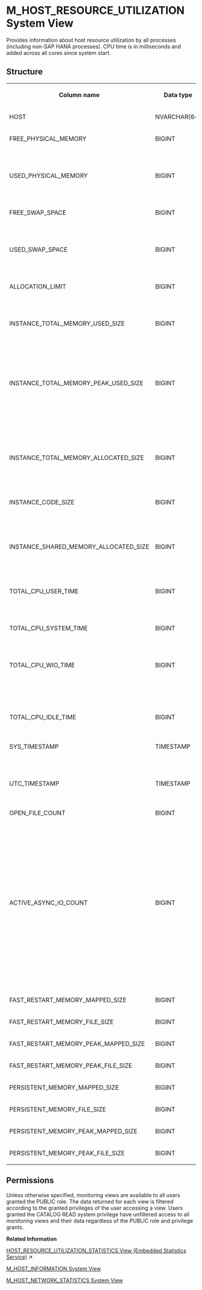 <!-- loio20b12419751910148afa9303eec370a0 -->

# M\_HOST\_RESOURCE\_UTILIZATION System View

Provides information about host resource utilization by all processes \(including non-SAP HANA processes\). CPU time is in milliseconds and added across all cores since system start.



<a name="loio20b12419751910148afa9303eec370a0___m__h_o_s_t__r_e_s_o_u_r_c_e__u_t_i_l_i_z_a_t_i_o_n_1struct_M_HOST_RESOURCE_UTILIZATION"/>

## Structure


<table>
<tr>
<th valign="top">

Column name

</th>
<th valign="top">

Data type

</th>
<th valign="top">

Description

</th>
</tr>
<tr>
<td valign="top">

HOST

</td>
<td valign="top">

NVARCHAR\(64\)

</td>
<td valign="top">

Displays the host name.

</td>
</tr>
<tr>
<td valign="top">

FREE\_PHYSICAL\_MEMORY

</td>
<td valign="top">

BIGINT

</td>
<td valign="top">

Displays the free physical memory on the host in bytes.

</td>
</tr>
<tr>
<td valign="top">

USED\_PHYSICAL\_MEMORY

</td>
<td valign="top">

BIGINT

</td>
<td valign="top">

Displays the used physical memory on the host in bytes.

</td>
</tr>
<tr>
<td valign="top">

FREE\_SWAP\_SPACE

</td>
<td valign="top">

BIGINT

</td>
<td valign="top">

Displays the free swap memory on the host in bytes.

</td>
</tr>
<tr>
<td valign="top">

USED\_SWAP\_SPACE

</td>
<td valign="top">

BIGINT

</td>
<td valign="top">

Displays the used swap memory on the host in bytes.

</td>
</tr>
<tr>
<td valign="top">

ALLOCATION\_LIMIT

</td>
<td valign="top">

BIGINT

</td>
<td valign="top">

Displays the allocation limit for all processes in bytes.

</td>
</tr>
<tr>
<td valign="top">

INSTANCE\_TOTAL\_MEMORY\_USED\_SIZE

</td>
<td valign="top">

BIGINT

</td>
<td valign="top">

Displays the amount of memory from the memory pool that is currently being used by SAP HANA processes in bytes.

</td>
</tr>
<tr>
<td valign="top">

INSTANCE\_TOTAL\_MEMORY\_PEAK\_USED\_SIZE

</td>
<td valign="top">

BIGINT

</td>
<td valign="top">

Displays the peak memory from the memory pool used by SAP HANA processes since the instance started \(this is a sample-based value\) in bytes.

</td>
</tr>
<tr>
<td valign="top">

INSTANCE\_TOTAL\_MEMORY\_ALLOCATED\_SIZE

</td>
<td valign="top">

BIGINT

</td>
<td valign="top">

Displays the size of the memory pool for all SAP HANA processes in bytes.

</td>
</tr>
<tr>
<td valign="top">

INSTANCE\_CODE\_SIZE

</td>
<td valign="top">

BIGINT

</td>
<td valign="top">

Displays the code size, including shared libraries of SAP HANA processes in bytes.

</td>
</tr>
<tr>
<td valign="top">

INSTANCE\_SHARED\_MEMORY\_ALLOCATED\_SIZE

</td>
<td valign="top">

BIGINT

</td>
<td valign="top">

Displays the shared memory size of SAP HANA processes in bytes.

</td>
</tr>
<tr>
<td valign="top">

TOTAL\_CPU\_USER\_TIME

</td>
<td valign="top">

BIGINT

</td>
<td valign="top">

Displays the CPU time spent in the user mode in milliseconds.

</td>
</tr>
<tr>
<td valign="top">

TOTAL\_CPU\_SYSTEM\_TIME

</td>
<td valign="top">

BIGINT

</td>
<td valign="top">

Displays the CPU time spent in the kernel mode in milliseconds.

</td>
</tr>
<tr>
<td valign="top">

TOTAL\_CPU\_WIO\_TIME

</td>
<td valign="top">

BIGINT

</td>
<td valign="top">

Displays the CPU time spent in wait I/O in milliseconds. Linux only, Microsoft Windows is always 0.

</td>
</tr>
<tr>
<td valign="top">

TOTAL\_CPU\_IDLE\_TIME

</td>
<td valign="top">

BIGINT

</td>
<td valign="top">

Displays the CPU idle time in milliseconds.

</td>
</tr>
<tr>
<td valign="top">

SYS\_TIMESTAMP

</td>
<td valign="top">

TIMESTAMP

</td>
<td valign="top">

Displays the host timestamp in the local time zone.

</td>
</tr>
<tr>
<td valign="top">

UTC\_TIMESTAMP

</td>
<td valign="top">

TIMESTAMP

</td>
<td valign="top">

Displays the host timestamp in UTC.

</td>
</tr>
<tr>
<td valign="top">

OPEN\_FILE\_COUNT

</td>
<td valign="top">

BIGINT

</td>
<td valign="top">

Displays the number of allocated file handles on the host. The Kernel parameter is `fs.file-nr`. For more information, see the OPEN\_FILE\_LIMIT key in the M\_HOST\_INFORMATION system view topic.

</td>
</tr>
<tr>
<td valign="top">

ACTIVE\_ASYNC\_IO\_COUNT

</td>
<td valign="top">

BIGINT

</td>
<td valign="top">

Displays the number of asynchronous input and/or output requests on the host. The Kernel parameter is `fs.ai-nr`. For more information, see the ASYNC\_IO\_LIMIT key in the M\_HOST\_INFORMATION system view topic.

</td>
</tr>
<tr>
<td valign="top">

FAST\_RESTART\_MEMORY\_MAPPED\_SIZE

</td>
<td valign="top">

BIGINT

</td>
<td valign="top">

For internal use only.

</td>
</tr>
<tr>
<td valign="top">

FAST\_RESTART\_MEMORY\_FILE\_SIZE

</td>
<td valign="top">

BIGINT

</td>
<td valign="top">

For internal use only.

</td>
</tr>
<tr>
<td valign="top">

FAST\_RESTART\_MEMORY\_PEAK\_MAPPED\_SIZE

</td>
<td valign="top">

BIGINT

</td>
<td valign="top">

For internal use only.

</td>
</tr>
<tr>
<td valign="top">

FAST\_RESTART\_MEMORY\_PEAK\_FILE\_SIZE

</td>
<td valign="top">

BIGINT

</td>
<td valign="top">

For internal use only.

</td>
</tr>
<tr>
<td valign="top">

PERSISTENT\_MEMORY\_MAPPED\_SIZE

</td>
<td valign="top">

BIGINT

</td>
<td valign="top">

For internal use only.

</td>
</tr>
<tr>
<td valign="top">

PERSISTENT\_MEMORY\_FILE\_SIZE

</td>
<td valign="top">

BIGINT

</td>
<td valign="top">

For internal use only.

</td>
</tr>
<tr>
<td valign="top">

PERSISTENT\_MEMORY\_PEAK\_MAPPED\_SIZE

</td>
<td valign="top">

BIGINT

</td>
<td valign="top">

For internal use only.

</td>
</tr>
<tr>
<td valign="top">

PERSISTENT\_MEMORY\_PEAK\_FILE\_SIZE

</td>
<td valign="top">

BIGINT

</td>
<td valign="top">

For internal use only.

</td>
</tr>
</table>



<a name="loio20b12419751910148afa9303eec370a0__section_wnx_3xz_xbc"/>

## Permissions

Unless otherwise specified, monitoring views are available to all users granted the PUBLIC role. The data returned for each view is filtered according to the granted privileges of the user accessing a view. Users granted the CATALOG READ system privilege have unfiltered access to all monitoring views and their data regardless of the PUBLIC role and privilege grants.

**Related Information**  


[HOST_RESOURCE_UTILIZATION_STATISTICS View (Embedded Statistics Service)](https://help.sap.com/viewer/323c57a017234d47a0e7da3e22345822/2024_3_QRC/en-US/fbd82f0303c44e35a6bbb12cb803f94c.html "Returns the host resource utilization for all processes (including non-SAP HANA processes).") :arrow_upper_right:

[M\_HOST\_INFORMATION System View](m-host-information-system-view-20b1002.md "Provides host information such as machine and OS configuration.")

[M\_HOST\_NETWORK\_STATISTICS System View](m-host-network-statistics-system-view-b589470.md "Provides information about the network statistics of a host.")

